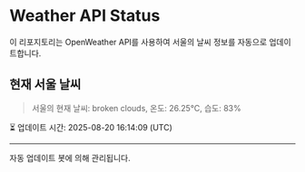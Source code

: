 
# Weather API Status

이 리포지토리는 OpenWeather API를 사용하여 서울의 날씨 정보를 자동으로 업데이트합니다.

## 현재 서울 날씨
> 서울의 현재 날씨: broken clouds, 온도: 26.25°C, 습도: 83%

⏳ 업데이트 시간: 2025-08-20 16:14:09 (UTC)

---
자동 업데이트 봇에 의해 관리됩니다.
